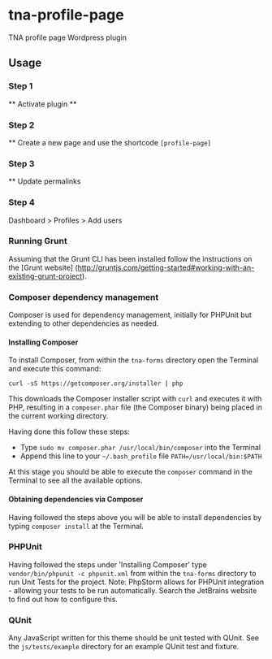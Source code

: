 # tna-profile-page
TNA profile page Wordpress plugin

## Usage
### Step 1
** Activate plugin **
### Step 2
** Create a new page and use the shortcode `[profile-page]`
### Step 3
** Update permalinks
### Step 4
Dashboard > Profiles > Add users

### Running Grunt
Assuming that the Grunt CLI has been installed follow the instructions on the [Grunt website] (http://gruntjs.com/getting-started#working-with-an-existing-grunt-project).

### Composer dependency management
Composer is used for dependency management, initially for PHPUnit but extending to other dependencies as needed. 

#### Installing Composer
To install Composer, from within the ```tna-forms``` directory open the Terminal and execute this command: 

```curl -sS https://getcomposer.org/installer | php```

This downloads the Composer installer script with ```curl``` and executes it with PHP, resulting in a ```composer.phar``` file (the Composer binary) being placed in the current working directory. 

Having done this follow these steps:

* Type ```sudo mv composer.phar /usr/local/bin/composer``` into the Terminal
* Append this line to your ```~/.bash_profile``` file ```PATH=/usr/local/bin:$PATH```

At this stage you should be able to execute the ```composer``` command in the Terminal to see all the available options.

#### Obtaining dependencies via Composer
Having followed the steps above you will be able to install dependencies by typing ```composer install``` at the Terminal.

### PHPUnit
Having followed the steps under 'Installing Composer' type ```vendor/bin/phpunit -c phpunit.xml``` from within the ```tna-forms``` directory to run Unit Tests for the project.
Note: PhpStorm allows for PHPUnit integration - allowing your tests to be run automatically. Search the JetBrains website to find out how to configure this.

### QUnit
Any JavaScript written for this theme should be unit tested with QUnit. See the ```js/tests/example``` directory for an example QUnit test and fixture.

